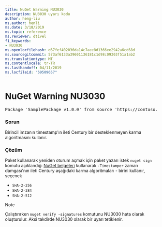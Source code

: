 ```yaml
---
title: NuGet Warning NU3030
description: NU3030 uyarı kodu
author: heng-liu
ms.author: henli
ms.date: 3/18/2019
ms.topic: reference
ms.reviewer: dtivel
f1_keywords:
- NU3030
ms.openlocfilehash: d67fef402036da14c7aee8d1366ee2942a6cd68d
ms.sourcegitcommit: 573af6133a39601136181c1d98c09303f51a1ab2
ms.translationtype: MT
ms.contentlocale: tr-TR
ms.lasthandoff: 04/11/2019
ms.locfileid: "59509657"
---
```

# <a name="nuget-warning-nu3030"></a>NuGet Warning NU3030

<pre>Package 'SamplePackage v1.0.0' from source 'https://contoso.com/index.json': The primary signature's timestamp's message imprint uses an unsupported hash algorithm.</pre>

### <a name="issue"></a>Sorun

Birincil imzanın timestamp'ın ileti Century bir desteklenmeyen karma algoritmasını kullanır.  


### <a name="solution"></a>Çözüm

Paket kullanarak yeniden oturum açmak için paket yazarı istek `nuget sign` komutu açıklandığı [NuGet belgeleri](https://docs.microsoft.com/en-us/nuget/create-packages/sign-a-package) kullanarak `-Timestamper` zaman damgası'nın ileti Century aşağıdaki karma algoritmaları - birini kullanır, seçenek
* `SHA-2-256`
* `SHA-2-384`
* `SHA-2-512`


> [!Note]
> Çalıştırırken `nuget verify -signatures` komutunu NU3030 hata olarak oluşturulur. Aksi takdirde NU3030 olarak bir uyarı tetiklenir.